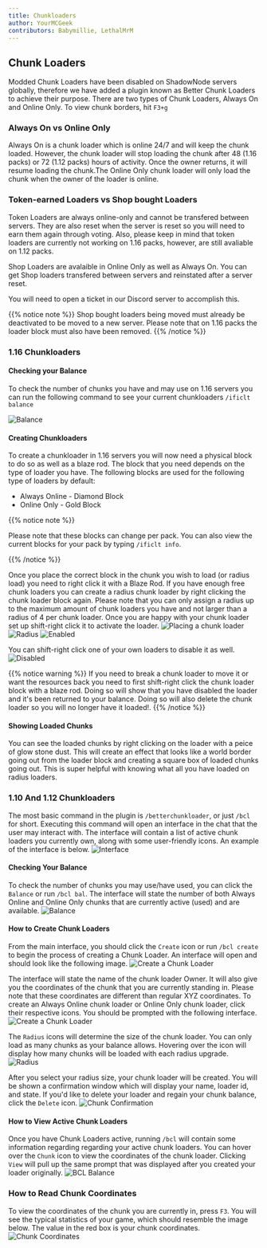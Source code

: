 ```yaml
---
title: Chunkloaders
author: YourMCGeek
contributors: Babymillie, LethalMrM
---
```


## Chunk Loaders

Modded Chunk Loaders have been disabled on ShadowNode servers globally, therefore we have added a plugin known as Better Chunk Loaders to achieve their purpose. There are two types of Chunk Loaders, Always On and Online Only. To view chunk borders, hit ``F3+g``

### Always On vs Online Only

Always On is a chunk loader which is online 24/7 and will keep the chunk loaded. However, the chunk loader will stop loading the chunk after 48 (1.16 packs) or 72 (1.12 packs)  hours of activity. Once the owner returns, it will resume loading the chunk.The Online Only chunk loader will only load the chunk when the owner of the loader is online.

### Token-earned Loaders vs Shop bought Loaders

Token Loaders are always online-only and cannot be transfered between servers. They are also reset when the server is reset so you will need to earn them again through voting. Also, please keep in mind that token loaders are currently not working on 1.16 packs, however, are still avaliable on 1.12 packs.

Shop Loaders are avalaible in Online Only as well as Always On. You can get Shop loaders transfered  between servers and reinstated after a server reset. 

You will need to open a ticket in our Discord server to accomplish this.

{{% notice note %}}
Shop bought loaders being moved must already be deactivated to be moved to a new server. Please note that on 1.16 packs the loader block must also have been removed.
{{% /notice %}}


### 1.16 Chunkloaders

#### Checking your Balance

To check the number of chunks you have and may use on 1.16 servers you can run the following command to see your current chunkloaders `/ificlt balance`

![Balance](/assets/images/ificlt/ificlt_balance.png)

#### Creating Chunkloaders

To create a chunkloader in 1.16 servers you will now need a physical block to do so as well as a blaze rod. The block that you need depends on the type of loader you have. The following blocks are used for the following type of loaders by default:

* Always Online - Diamond Block
* Online Only - Gold Block

{{% notice note %}}

Please note that these blocks can change per pack. You can also view the current blocks for your pack by typing `/ificlt info`.

{{% /notice %}}

Once you place the correct block in the chunk you wish to load (or radius load) you need to right click it with a Blaze Rod. If you have enough free chunk loaders you can create a radius chunk loader by right clicking the chunk loader block again. Please note that you can only assign a radius up to the maximum amount of chunk loaders you have and not larger than a radius of 4 per chunk loader. Once you are happy with your chunk loader set up shift-right click it to activate the loader. 
![Placing a chunk loader](/assets/images/ificlt/ificlt_alwaysonline_prompt.png)
![Radius](/assets/images/ificlt/ificlt_radius_prompt.png)
![Enabled](/assets/images/ificlt/ificlt_enabled.png)

You can shift-right click one of your own loaders to disable it as well.
![Disabled](/assets/images/ificlt/ificlt_disabled.png)

{{% notice warning %}}
If you need to break a chunk loader to move it or want the resources back you need to first shift-right click the chunk loader block with a blaze rod. Doing so will show that you have disabled the loader and it's been returned to your balance. Doing so will also delete the chunk loader so you will no longer have it loaded!.
{{% /notice %}}

#### Showing Loaded Chunks

You can see the loaded chunks by right clicking on the loader with a peice of glow stone dust. This will create an effect that looks like a world border going out from the loader block and creating a square box of loaded chunks going out. This is super helpful with knowing what all you have loaded on radius loaders.

### 1.10 And 1.12 Chunkloaders

The most basic command in the plugin is ``/betterchunkloader``, or just ``/bcl`` for short. Executing this command will open an interface in the chat that the user may interact with. The interface will contain a list of active chunk loaders you currently own, along with some user-friendly icons. An example of the interface is below.
![Interface](/assets/images/bcl/bcl_interface.png)

#### Checking Your Balance

To check the number of chunks you may use/have used, you can click the ``Balance`` or run ``/bcl bal``. The interface will state the number of both Always Online and Online Only chunks that are currently active (used) and are available.
![Balance](/assets/images/bcl/bcl_balance.png)

#### How to Create Chunk Loaders

From the main interface, you should click the ``Create`` icon or run ``/bcl create`` to begin the process of creating a Chunk Loader. An interface will open and should look like the following image.
![Create a Chunk Loader](/assets/images/bcl/bcl_create.png)

The interface will state the name of the chunk loader Owner. It will also give you the coordinates of the chunk that you are currently standing in. Please note that these coordinates are different than regular XYZ coordinates. To create an Always Online chunk loader or Online Only chunk loader, click their respective icons. You should be prompted with the following interface.
![Create a Chunk Loader](/assets/images/bcl/bcl_create2.png)

The ``Radius`` icons will determine the size of the chunk loader. You can only load as many chunks as your balance allows. Hovering over the icon will display how many chunks will be loaded with each radius upgrade.
![Radius](/assets/images/bcl/bcl_create3.png)

After you select your radius size, your chunk loader will be created. You will be shown a confirmation window which will display your name, loader id, and state. If you'd like to delete your loader and regain your chunk balance, click the ``Delete`` icon.
![Chunk Confirmation](/assets/images/bcl/bcl_created.png)

#### How to View Active Chunk Loaders

Once you have Chunk Loaders active, running ``/bcl`` will contain some information regarding regarding your active chunk loaders. You can hover over the ``Chunk`` icon to view the coordinates of the chunk loader. Clicking ``View`` will pull up the same prompt that was displayed after you created your loader originally.
![BCL Balance](/assets/images/bcl/bcl_list.png)

### How to Read Chunk Coordinates

To view the coordinates of the chunk you are currently in, press ``F3``. You will see the typical statistics of your game, which should resemble the image below. The value in the red box is your chunk coordinates.
![Chunk Coordinates](/assets/images/bcl/bcl_chunkcoords.png)
